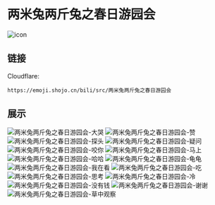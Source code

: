 # 两米兔两斤兔之春日游园会
![icon](https://emoji.shojo.cn/bili/src/两米兔两斤兔之春日游园会/icon.png)
## 链接
Cloudflare:
```
https://emoji.shojo.cn/bili/src/两米兔两斤兔之春日游园会
```
## 展示
![两米兔两斤兔之春日游园会-大哭](https://emoji.shojo.cn/bili/src/两米兔两斤兔之春日游园会/两米兔两斤兔之春日游园会-大哭.png)
![两米兔两斤兔之春日游园会-赞](https://emoji.shojo.cn/bili/src/两米兔两斤兔之春日游园会/两米兔两斤兔之春日游园会-赞.png)
![两米兔两斤兔之春日游园会-探头](https://emoji.shojo.cn/bili/src/两米兔两斤兔之春日游园会/两米兔两斤兔之春日游园会-探头.png)
![两米兔两斤兔之春日游园会-疑问](https://emoji.shojo.cn/bili/src/两米兔两斤兔之春日游园会/两米兔两斤兔之春日游园会-疑问.png)
![两米兔两斤兔之春日游园会-咬你](https://emoji.shojo.cn/bili/src/两米兔两斤兔之春日游园会/两米兔两斤兔之春日游园会-咬你.png)
![两米兔两斤兔之春日游园会-马上](https://emoji.shojo.cn/bili/src/两米兔两斤兔之春日游园会/两米兔两斤兔之春日游园会-马上.png)
![两米兔两斤兔之春日游园会-哈哈](https://emoji.shojo.cn/bili/src/两米兔两斤兔之春日游园会/两米兔两斤兔之春日游园会-哈哈.png)
![两米兔两斤兔之春日游园会-龟龟](https://emoji.shojo.cn/bili/src/两米兔两斤兔之春日游园会/两米兔两斤兔之春日游园会-龟龟.png)
![两米兔两斤兔之春日游园会-我在看](https://emoji.shojo.cn/bili/src/两米兔两斤兔之春日游园会/两米兔两斤兔之春日游园会-我在看.png)
![两米兔两斤兔之春日游园会-吃](https://emoji.shojo.cn/bili/src/两米兔两斤兔之春日游园会/两米兔两斤兔之春日游园会-吃.png)
![两米兔两斤兔之春日游园会-思考](https://emoji.shojo.cn/bili/src/两米兔两斤兔之春日游园会/两米兔两斤兔之春日游园会-思考.png)
![两米兔两斤兔之春日游园会-冷](https://emoji.shojo.cn/bili/src/两米兔两斤兔之春日游园会/两米兔两斤兔之春日游园会-冷.png)
![两米兔两斤兔之春日游园会-没有钱](https://emoji.shojo.cn/bili/src/两米兔两斤兔之春日游园会/两米兔两斤兔之春日游园会-没有钱.png)
![两米兔两斤兔之春日游园会-谢谢](https://emoji.shojo.cn/bili/src/两米兔两斤兔之春日游园会/两米兔两斤兔之春日游园会-谢谢.png)
![两米兔两斤兔之春日游园会-草中观察](https://emoji.shojo.cn/bili/src/两米兔两斤兔之春日游园会/两米兔两斤兔之春日游园会-草中观察.png)
